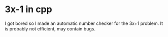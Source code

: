 # 3x-1 in cpp
I got bored so I made an automatic number checker for the 3x+1 problem. It is probably not efficient, may contain bugs.
